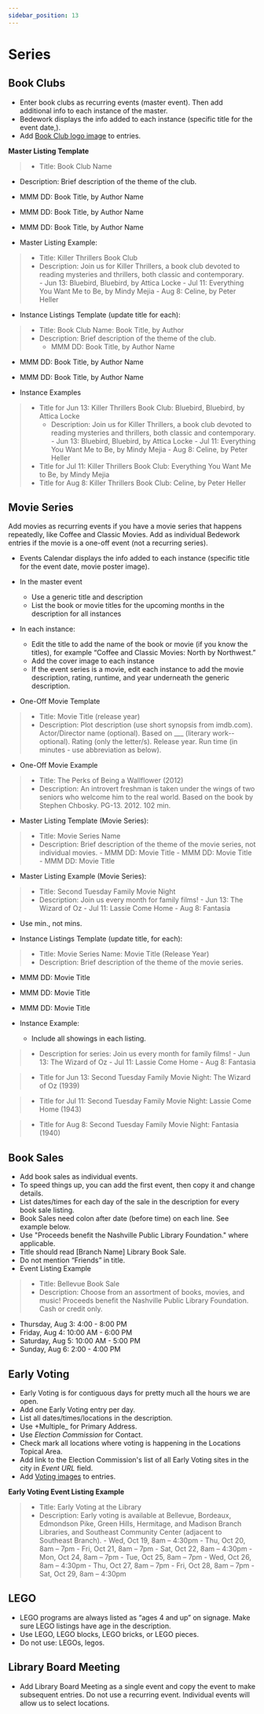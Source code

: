 ```yaml
---
sidebar_position: 13
---
```


# Series

## Book Clubs
- Enter book clubs as recurring events (master event). Then add additional info to each instance of the master.
- Bedework displays the info added to each instance (specific title for the event date,).
- Add [Book Club logo image](/docs/image-library/series-logos-code-block/#) to entries.


**Master Listing Template**

> - Title: Book Club Name
  - Description: Brief description of the theme of the club.
  - MMM DD: Book Title, by Author Name
  - MMM DD: Book Title, by Author Name
  - MMM DD: Book Title, by Author Name

- Master Listing Example:
> - Title: Killer Thrillers Book Club
> - Description: Join us for Killer Thrillers, a book club devoted to reading mysteries and thrillers, both classic and contemporary.   
    - Jun 13: Bluebird, Bluebird, by Attica Locke
    - Jul 11: Everything You Want Me to Be, by Mindy Mejia
    - Aug 8: Celine, by Peter Heller

- Instance Listings Template (update title for each):
> - Title: Book Club Name: Book Title, by Author
> - Description: Brief description of the theme of the club.
>   - MMM DD: Book Title, by Author Name
  - MMM DD: Book Title, by Author Name
  - MMM DD: Book Title, by Author Name

- Instance Examples
> - Title for Jun 13: Killer Thrillers Book Club: Bluebird, Bluebird, by Attica Locke
>   - Description: Join us for Killer Thrillers, a book club devoted to reading mysteries and thrillers, both classic and contemporary.   
      - Jun 13: Bluebird, Bluebird, by Attica Locke
      - Jul 11: Everything You Want Me to Be, by Mindy Mejia
      - Aug 8: Celine, by Peter Heller
> - Title for Jul 11: Killer Thrillers Book Club: Everything You Want Me to Be, by Mindy Mejia
> - Title for Aug 8: Killer Thrillers Book Club: Celine, by Peter Heller

## Movie Series
Add movies as recurring events if you have a movie series that happens repeatedly, like Coffee and Classic Movies. Add as individual Bedework entries if the movie is a one-off event (not a recurring series).
- Events Calendar displays the info added to each instance (specific title for the event date, movie poster image).

- In the master event
    -	Use a generic title and description
    -	List the book or movie titles for the upcoming months in the description for all instances

- In each instance:
    -	Edit the title to add the name of the book or movie (if you know the titles), for example “Coffee and Classic Movies: North by Northwest.”
    -	Add the cover image to each instance
    -	If the event series is a movie, edit each instance to add the movie description, rating, runtime, and year underneath the generic description.

- One-Off Movie Template
> - Title: Movie Title (release year)
> - Description: Plot description (use short synopsis from imdb.com). Actor/Director name (optional). Based
on ___ (literary work--optional). Rating (only the letter/s). Release year. Run time (in minutes - use abbreviation as below).

- One-Off Movie Example
> - Title: The Perks of Being a Wallflower (2012)
> - Description: An introvert freshman is taken under the wings of two seniors who welcome him to the real world. Based on the book by Stephen Chbosky. PG-13. 2012. 102 min.

- Master Listing Template (Movie Series):
> - Title: Movie Series Name
> - Description: Brief description of the theme of the movie series, not individual movies.
    - MMM DD: Movie Title
    - MMM DD: Movie Title
    - MMM DD: Movie Title

- Master Listing Example (Movie Series):
> - Title: Second Tuesday Family Movie Night
> - Description: Join us every month for family films!
    - Jun 13: The Wizard of Oz
    - Jul 11: Lassie Come Home
    - Aug 8: Fantasia

- Use min., not mins.

- Instance Listings Template (update title, for each):
> - Title: Movie Series Name: Movie Title (Release Year)
> - Description: Brief description of the theme of the movie series.
   - MMM DD: Movie Title
   - MMM DD: Movie Title
   - MMM DD: Movie Title

- Instance Example:
  - Include all showings in each listing.
> - Description for series: Join us every month for family films!
    - Jun 13: The Wizard of Oz
    - Jul 11: Lassie Come Home
    - Aug 8: Fantasia

  > - Title for Jun 13: Second Tuesday Family Movie Night: The Wizard of Oz (1939)

  > - Title for Jul 11: Second Tuesday Family Movie Night:
Lassie Come Home (1943)

  > - Title for Aug 8: Second Tuesday Family Movie Night: Fantasia (1940)

## Book Sales
- Add book sales as individual events.
- To speed things up, you can add the first event, then copy it and change details.
- List dates/times for each day of the sale in the description for every book sale listing.
- Book Sales need colon after date (before time) on each line. See example below.
- Use "Proceeds benefit the Nashville Public Library Foundation." where applicable.
- Title should read [Branch Name] Library Book Sale.
- Do not mention “Friends” in title.
- Event Listing Example
> - Title: Bellevue Book Sale
> - Description: Choose from an assortment of books, movies, and music! Proceeds benefit the Nashville Public Library Foundation. Cash or credit only.
  - Thursday, Aug 3: 4:00 - 8:00 PM
  - Friday, Aug 4:  10:00 AM - 6:00 PM
  - Saturday, Aug 5:  10:00 AM - 5:00 PM
  - Sunday, Aug 6: 2:00 - 4:00 PM

## Early Voting
- Early Voting is for contiguous days for pretty much all the hours we are open.
- Add one Early Voting entry per day.
- List all dates/times/locations in the description.
- Use +Multiple_ for Primary Address.
- Use _Election Commission_ for Contact.
- Check mark all locations where voting is happening in the Locations Topical Area.
- Add link to the Election Commission's list of all Early Voting sites in the city in _Event URL_ field.
- Add [Voting images](/docs/image-library/series-logos-code-block/#) to entries.

**Early Voting Event Listing Example**
> - Title: Early Voting at the Library
> - Description: Early voting is available at Bellevue, Bordeaux, Edmondson Pike, Green Hills, Hermitage, and Madison Branch Libraries, and Southeast Community Center (adjacent to Southeast Branch).
    - Wed, Oct 19, 8am – 4:30pm
    - Thu, Oct 20, 8am – 7pm
    - Fri, Oct 21, 8am – 7pm
    - Sat, Oct 22, 8am – 4:30pm
    - Mon, Oct 24, 8am – 7pm
    - Tue, Oct 25, 8am – 7pm
    - Wed, Oct 26, 8am – 4:30pm
    - Thu, Oct 27, 8am – 7pm
    - Fri, Oct 28, 8am – 7pm
    - Sat, Oct 29, 8am – 4:30pm

## LEGO
- LEGO programs are always listed as “ages 4 and up” on signage. Make sure LEGO listings have age in the description.
- Use LEGO, LEGO blocks, LEGO bricks, or LEGO pieces.
- Do not use: LEGOs, legos.

## Library Board Meeting
- Add Library Board Meeting as a single event and copy the event to make subsequent entries. Do not use a recurring event. Individual events will allow us to select locations.
